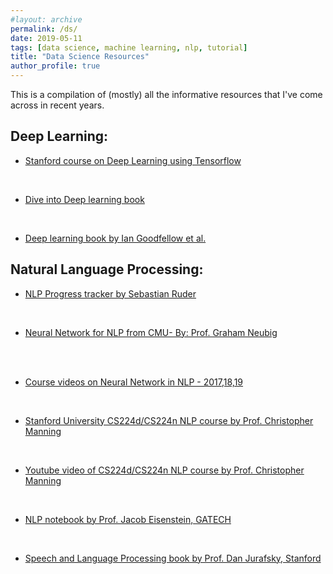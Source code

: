 ```yaml
---
#layout: archive
permalink: /ds/
date: 2019-05-11
tags: [data science, machine learning, nlp, tutorial]
title: "Data Science Resources"
author_profile: true
---
```

This is a compilation of (mostly) all the informative resources that I've come across in recent years.
## Deep Learning:
<!-- * [NPTEL course on Deep learning by Prof. Mitesh Khapra, IIT-M](https://www.youtube.com/playlist?list=PLH-xYrxjfO2VsvyQXfBvsQsufAzvlqdg9) -->
<!-- [![alt text]({{ site.url }}{{ site.baseurl }}/images/courses/IIT-M-Deep-learning.png)](https://www.youtube.com/playlist?list=PLH-xYrxjfO2VsvyQXfBvsQsufAzvlqdg9) -->
<!-- <br> -->

* [Stanford course on Deep Learning using Tensorflow](https://web.stanford.edu/class/cs20si/syllabus.html)
<!-- [![alt text]({{ site.url }}{{ site.baseurl }}/images/courses/Stanford-TensorFlow.png)](https://web.stanford.edu/class/cs20si/syllabus.html) -->
<br>

* [Dive into Deep learning book](https://d2l.ai/)
<!-- [![alt text]({{ site.url }}{{ site.baseurl }}/images/courses/Dive-Deep-Learning.png)](https://d2l.ai/) -->
<br>

* [Deep learning book by Ian Goodfellow et al.](https://www.deeplearningbook.org/)
<!-- [![alt text]({{ site.url }}{{ site.baseurl }}/images/courses/deep-learning.png)](https://www.deeplearningbook.org/) -->



## Natural Language Processing:
<!-- How to embed link in an image: https://meta.stackexchange.com/questions/2133/whats-the-recommended-syntax-for-an-image-with-a-link -->

<!-- To get images in one line
-[![alt text]({{ site.url }}{{ site.baseurl }}/images/courses/CMU-NLP-2017.png)](http://phontron.com/class/nn4nlp2017/schedule.html) [![alt text]({{ site.url }}{{ site.baseurl }}/images/courses/Graham-Neubig.png)](http://www.phontron.com/teaching.php) -->

* [NLP Progress tracker by Sebastian Ruder](http://nlpprogress.com/)
<!-- [![alt text]({{ site.url }}{{ site.baseurl }}/images/courses/nlp-progress.png)](http://nlpprogress.com/) -->
<br>

* [Neural Network for NLP from CMU- By: Prof. Graham Neubig](https://www.youtube.com/user/neubig/playlists)
<br>
<!-- * [Neural Network for NLP from CMU - 2017. BY: Prof. Graham Neubig](http://phontron.com/class/nn4nlp2017/schedule.html) -->
<!-- [![alt text]({{ site.url }}{{ site.baseurl }}/images/courses/CMU-NLP-2017.png)](http://phontron.com/class/nn4nlp2017/schedule.html) -->
<br>

<!-- * [Prof. Graham Neubig's teaching on NLP, Machine Translation, Non-parametric Bayesian](http://www.phontron.com/teaching.php) -->
<!-- [![alt text]({{ site.url }}{{ site.baseurl }}/images/courses/Graham-Neubig.png)](http://www.phontron.com/teaching.php) -->
<!-- <br> -->

* [Course videos on Neural Network in NLP - 2017,18,19](https://www.youtube.com/results?search_query=neural+network+for+nlp+cmu&page=&utm_source=opensearch)
<!-- [![alt text]({{ site.url }}{{ site.baseurl }}/images/courses/Youtube-Graham-Neubig.png)](https://www.youtube.com/results?search_query=neural+network+for+nlp+cmu&page=&utm_source=opensearch) -->
<br>

* [Stanford University CS224d/CS224n NLP course by Prof. Christopher Manning](http://web.stanford.edu/class/cs224n/)
<!-- [![alt text]({{ site.url }}{{ site.baseurl }}/images/courses/Stanford_CS224-d.png)](http://web.stanford.edu/class/cs224n/) -->
<br>

* [Youtube video of CS224d/CS224n NLP course by Prof. Christopher Manning](https://www.youtube.com/playlist?list=PLoROMvodv4rOhcuXMZkNm7j3fVwBBY42z)
<!-- [![alt text]({{ site.url }}{{ site.baseurl }}/images/courses/Stanford_CS224-d.png)](https://www.youtube.com/playlist?list=PLoROMvodv4rOhcuXMZkNm7j3fVwBBY42z) -->
<br>

* [NLP notebook by Prof. Jacob Eisenstein, GATECH](https://github.com/jacobeisenstein/gt-nlp-class/blob/master/notes/eisenstein-nlp-notes.pdf)
<!-- [![alt text]({{ site.url }}{{ site.baseurl }}/images/courses/Jacob-Eisenstein.png)](https://github.com/jacobeisenstein/gt-nlp-class/blob/master/notes/eisenstein-nlp-notes.pdf) -->
<br>

* [Speech and Language Processing book by Prof. Dan Jurafsky, Stanford](https://web.stanford.edu/~jurafsky/slp3/)
<!-- [![alt text]({{ site.url }}{{ site.baseurl }}/images/courses/Dan-Jurafsky.png)](https://web.stanford.edu/~jurafsky/slp3/) -->
<br>

<!-- * [Oxford University and Deep Mind course on NLP](https://github.com/oxford-cs-deepnlp-2017) -->
<!-- [![alt text]({{ site.url }}{{ site.baseurl }}/images/courses/oxford-nlp-github.png)](https://github.com/oxford-cs-deepnlp-2017) -->
<!-- <br> -->

<!-- * [YouTube video of Oxford University and Deep Mind course on NLP](https://www.youtube.com/playlist?list=PL613dYIGMXoZBtZhbyiBqb0QtgK6oJbpm) -->
<!-- [![alt text]({{ site.url }}{{ site.baseurl }}/images/courses/oxford-nlp.png)](https://www.youtube.com/playlist?list=PL613dYIGMXoZBtZhbyiBqb0QtgK6oJbpm) -->
<!-- <br> -->

<!-- * [Computational Linguistics from University of Maryland by Prof. Jordan Boyd-Garber](ttps://www.youtube.com/playlist?list=PLegWUnz91WfuPebLI97-WueAP90JO-15i) -->
<!-- [![alt text]({{ site.url }}{{ site.baseurl }}/images/courses/Computational-Linguistics-UMD.png)](https://www.youtube.com/playlist?list=PLegWUnz91WfuPebLI97-WueAP90JO-15i) -->
